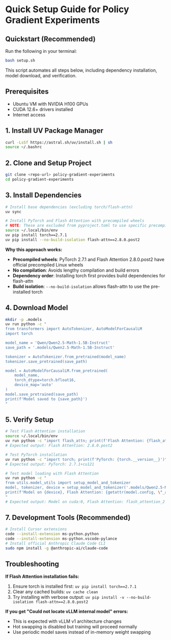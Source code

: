 # Quick Setup Guide for Policy Gradient Experiments

## Quickstart (Recommended)
Run the following in your terminal:
```bash
bash setup.sh
```
This script automates all steps below, including dependency installation, model download, and verification.

## Prerequisites
- Ubuntu VM with NVIDIA H100 GPUs
- CUDA 12.6+ drivers installed
- Internet access

## 1. Install UV Package Manager
```bash
curl -LsSf https://astral.sh/uv/install.sh | sh
source ~/.bashrc
```

## 2. Clone and Setup Project
```bash
git clone <repo-url> policy-gradient-experiments
cd policy-gradient-experiments
```

## 3. Install Dependencies
```bash
# Install base dependencies (excluding torch/flash-attn)
uv sync

# Install PyTorch and Flash Attention with precompiled wheels
# NOTE: These are excluded from pyproject.toml to use specific precompiled versions
source ~/.local/bin/env
uv pip install torch==2.7.1
uv pip install --no-build-isolation flash-attn==2.8.0.post2
```

**Why this approach works:**
- **Precompiled wheels**: PyTorch 2.7.1 and Flash Attention 2.8.0.post2 have official precompiled Linux wheels
- **No compilation**: Avoids lengthy compilation and build errors
- **Dependency order**: Installing torch first provides build dependencies for flash-attn
- **Build isolation**: `--no-build-isolation` allows flash-attn to use the pre-installed torch

## 4. Download Model
```bash
mkdir -p .models
uv run python -c "
from transformers import AutoTokenizer, AutoModelForCausalLM
import torch

model_name = 'Qwen/Qwen2.5-Math-1.5B-Instruct'
save_path = '.models/Qwen2.5-Math-1.5B-Instruct'

tokenizer = AutoTokenizer.from_pretrained(model_name)
tokenizer.save_pretrained(save_path)

model = AutoModelForCausalLM.from_pretrained(
    model_name,
    torch_dtype=torch.bfloat16,
    device_map='auto'
)
model.save_pretrained(save_path)
print(f'Model saved to {save_path}')
"
```

## 5. Verify Setup
```bash
# Test Flash Attention installation
source ~/.local/bin/env
uv run python -c "import flash_attn; print(f'Flash Attention: {flash_attn.__version__}')"
# Expected output: Flash Attention: 2.8.0.post2

# Test PyTorch installation
uv run python -c "import torch; print(f'PyTorch: {torch.__version__}')"
# Expected output: PyTorch: 2.7.1+cu121

# Test model loading with Flash Attention
uv run python -c "
from utils.model_utils import setup_model_and_tokenizer
model, tokenizer, device = setup_model_and_tokenizer('.models/Qwen2.5-Math-1.5B-Instruct', 'cuda:0')
print(f'Model on {device}, Flash Attention: {getattr(model.config, \"_attn_implementation\", \"unknown\")}')
"
# Expected output: Model on cuda:0, Flash Attention: flash_attention_2
```


## 7. Development Tools (Recommended)

```bash
# Install Cursor extensions
code --install-extension ms-python.python
code --install-extension ms-python.vscode-pylance
# Install official Anthropic Claude Code CLI
sudo npm install -g @anthropic-ai/claude-code
```

## Troubleshooting

**If Flash Attention installation fails:**
1. Ensure torch is installed first: `uv pip install torch==2.7.1`
2. Clear any cached builds: `uv cache clean`
3. Try installing with verbose output: `uv pip install -v --no-build-isolation flash-attn==2.8.0.post2`

**If you get "Could not locate vLLM internal model" errors:**
- This is expected with vLLM v1 architecture changes
- Hot swapping is disabled but training will proceed normally
- Use periodic model saves instead of in-memory weight swapping
